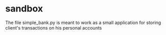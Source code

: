 # sandbox
The file simple_bank.py is meant to work as a small application for storing client's transactions on his personal accounts
